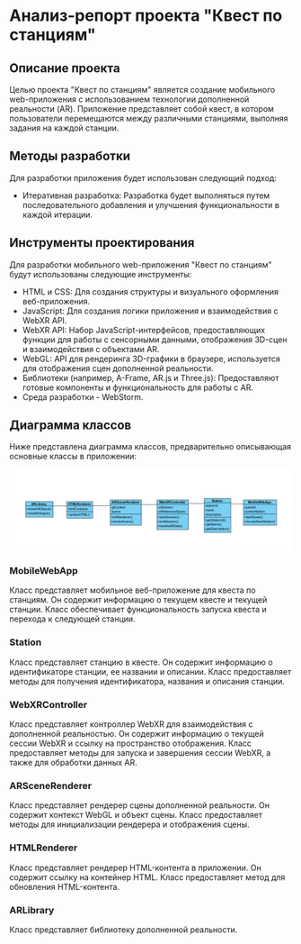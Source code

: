 # Анализ-репорт проекта "Квест по станциям"

## Описание проекта
Целью проекта "Квест по станциям" является создание мобильного web-приложения с использованием технологии дополненной реальности (AR). Приложение представляет собой квест, в котором пользователи перемещаются между различными станциями, выполняя задания на каждой станции.

## Методы разработки
Для разработки приложения будет использован следующий подход:
- Итеративная разработка: Разработка будет выполняться путем последовательного добавления и улучшения функциональности в каждой итерации.

## Инструменты проектирования
Для разработки мобильного web-приложения "Квест по станциям" будут использованы следующие инструменты:
- HTML и CSS: Для создания структуры и визуального оформления веб-приложения.
- JavaScript: Для создания логики приложения и взаимодействия с WebXR API.
- WebXR API: Набор JavaScript-интерфейсов, предоставляющих функции для работы с сенсорными данными, отображения 3D-сцен и взаимодействия с объектами AR.
- WebGL: API для рендеринга 3D-графики в браузере, используется для отображения сцен дополненной реальности.
- Библиотеки (например, A-Frame, AR.js и Three.js): Предоставляют готовые компоненты и функциональность для работы с AR.
- Среда разработки - WebStorm.

## Диаграмма классов
Ниже представлена диаграмма классов, предварительно описывающая основные классы в приложении:

![Диаграмма классов](classDiagram.png)

### MobileWebApp
Класс представляет мобильное веб-приложение для квеста по станциям. Он содержит информацию о текущем квесте и текущей станции. Класс обеспечивает функциональность запуска квеста и перехода к следующей станции.

### Station
Класс представляет станцию в квесте. Он содержит информацию о идентификаторе станции, ее названии и описании. Класс предоставляет методы для получения идентификатора, названия и описания станции.

### WebXRController
Класс представляет контроллер WebXR для взаимодействия с дополненной реальностью. Он содержит информацию о текущей сессии WebXR и ссылку на пространство отображения. Класс предоставляет методы для запуска и завершения сессии WebXR, а также для обработки данных AR.

### ARSceneRenderer
Класс представляет рендерер сцены дополненной реальности. Он содержит контекст WebGL и объект сцены. Класс предоставляет методы для инициализации рендерера и отображения сцены.

### HTMLRenderer
Класс представляет рендерер HTML-контента в приложении. Он содержит ссылку на контейнер HTML. Класс предоставляет метод для обновления HTML-контента.

### ARLibrary
Класс представляет библиотеку дополненной реальности.